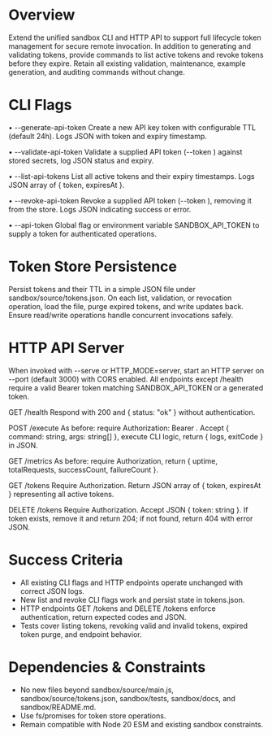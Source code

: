 # Overview

Extend the unified sandbox CLI and HTTP API to support full lifecycle token management for secure remote invocation.  In addition to generating and validating tokens, provide commands to list active tokens and revoke tokens before they expire.  Retain all existing validation, maintenance, example generation, and auditing commands without change.

# CLI Flags

• --generate-api-token     Create a new API key token with configurable TTL (default 24h).  Logs JSON with token and expiry timestamp.

• --validate-api-token     Validate a supplied API token (--token <value>) against stored secrets, log JSON status and expiry.

• --list-api-tokens        List all active tokens and their expiry timestamps.  Logs JSON array of { token, expiresAt }.

• --revoke-api-token       Revoke a supplied API token (--token <value>), removing it from the store.  Logs JSON indicating success or error.

• --api-token <token>      Global flag or environment variable SANDBOX_API_TOKEN to supply a token for authenticated operations.

# Token Store Persistence

Persist tokens and their TTL in a simple JSON file under sandbox/source/tokens.json.  On each list, validation, or revocation operation, load the file, purge expired tokens, and write updates back.  Ensure read/write operations handle concurrent invocations safely.

# HTTP API Server

When invoked with --serve or HTTP_MODE=server, start an HTTP server on --port (default 3000) with CORS enabled.  All endpoints except /health require a valid Bearer token matching SANDBOX_API_TOKEN or a generated token.

GET /health
  Respond with 200 and { status: "ok" } without authentication.

POST /execute
  As before: require Authorization: Bearer <token>.  Accept { command: string, args: string[] }, execute CLI logic, return { logs, exitCode } in JSON.

GET /metrics
  As before: require Authorization, return { uptime, totalRequests, successCount, failureCount }.

GET /tokens
  Require Authorization.  Return JSON array of { token, expiresAt } representing all active tokens.

DELETE /tokens
  Require Authorization.  Accept JSON { token: string }.  If token exists, remove it and return 204; if not found, return 404 with error JSON.

# Success Criteria

- All existing CLI flags and HTTP endpoints operate unchanged with correct JSON logs.
- New list and revoke CLI flags work and persist state in tokens.json.
- HTTP endpoints GET /tokens and DELETE /tokens enforce authentication, return expected codes and JSON.
- Tests cover listing tokens, revoking valid and invalid tokens, expired token purge, and endpoint behavior.

# Dependencies & Constraints

- No new files beyond sandbox/source/main.js, sandbox/source/tokens.json, sandbox/tests, sandbox/docs, and sandbox/README.md.
- Use fs/promises for token store operations.
- Remain compatible with Node 20 ESM and existing sandbox constraints.